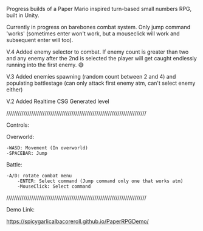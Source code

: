 Progress builds of a Paper Mario inspired turn-based small numbers RPG, built in Unity.

Currently in progress on barebones combat system. Only jump command 'works' (sometimes enter won't work, but a mouseclick will work and subsequent enter will too).


V.4 Added enemy selector to combat. If enemy count is greater than two and any enemy after the 2nd is selected the player will get caught endlessly running into the first enemy. :sweat_smile:

V.3 Added enemies spawning (random count between 2 and 4) and populating battlestage (can only attack first enemy atm, can't select enemy either)

V.2 Added Realtime CSG Generated level


/////////////////////////////////////////////////////////////////////////

Controls:


Overworld:

    -WASD: Movement (In overworld)
    -SPACEBAR: Jump


Battle:

    -A/D: rotate combat menu
        -ENTER: Select command (Jump command only one that works atm)
        -MouseClick: Select command


/////////////////////////////////////////////////////////////////////////

Demo Link:

https://spicygarlicalbacoreroll.github.io/PaperRPGDemo/


    